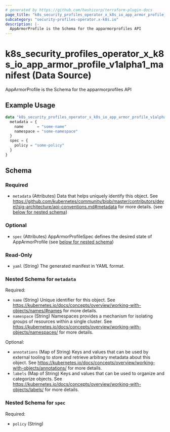 ```yaml
---
# generated by https://github.com/hashicorp/terraform-plugin-docs
page_title: "k8s_security_profiles_operator_x_k8s_io_app_armor_profile_v1alpha1_manifest Data Source - terraform-provider-k8s"
subcategory: "security-profiles-operator.x-k8s.io"
description: |-
  AppArmorProfile is the Schema for the apparmorprofiles API
---
```


# k8s_security_profiles_operator_x_k8s_io_app_armor_profile_v1alpha1_manifest (Data Source)

AppArmorProfile is the Schema for the apparmorprofiles API

## Example Usage

```terraform
data "k8s_security_profiles_operator_x_k8s_io_app_armor_profile_v1alpha1_manifest" "example" {
  metadata = {
    name      = "some-name"
    namespace = "some-namespace"
  }
  spec = {
    policy = "some-policy"
  }
}
```

<!-- schema generated by tfplugindocs -->
## Schema

### Required

- `metadata` (Attributes) Data that helps uniquely identify this object. See https://github.com/kubernetes/community/blob/master/contributors/devel/sig-architecture/api-conventions.md#metadata for more details. (see [below for nested schema](#nestedatt--metadata))

### Optional

- `spec` (Attributes) AppArmorProfileSpec defines the desired state of AppArmorProfile (see [below for nested schema](#nestedatt--spec))

### Read-Only

- `yaml` (String) The generated manifest in YAML format.

<a id="nestedatt--metadata"></a>
### Nested Schema for `metadata`

Required:

- `name` (String) Unique identifier for this object. See https://kubernetes.io/docs/concepts/overview/working-with-objects/names/#names for more details.
- `namespace` (String) Namespaces provides a mechanism for isolating groups of resources within a single cluster. See https://kubernetes.io/docs/concepts/overview/working-with-objects/namespaces/ for more details.

Optional:

- `annotations` (Map of String) Keys and values that can be used by external tooling to store and retrieve arbitrary metadata about this object. See https://kubernetes.io/docs/concepts/overview/working-with-objects/annotations/ for more details.
- `labels` (Map of String) Keys and values that can be used to organize and categorize objects. See https://kubernetes.io/docs/concepts/overview/working-with-objects/labels/ for more details.


<a id="nestedatt--spec"></a>
### Nested Schema for `spec`

Required:

- `policy` (String)
